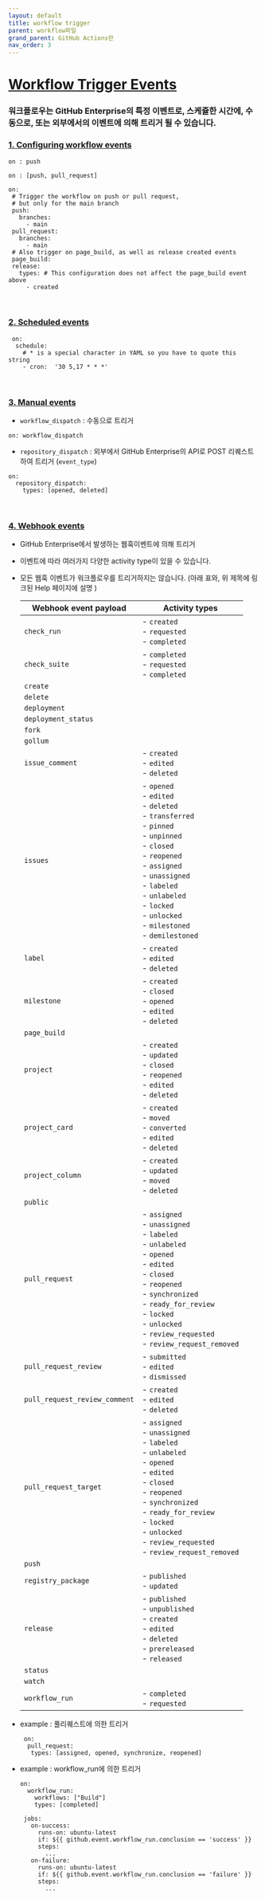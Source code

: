 ```yaml
---
layout: default
title: workflow trigger
parent: workflow파일
grand_parent: GitHub Actions란
nav_order: 3
---
```




# [Workflow Trigger Events](https://docs.github.com/en/enterprise-server@latest/actions/reference/events-that-trigger-workflows)

### 워크플로우는 GitHub Enterprise의 특정 이벤트로, 스케쥴한 시간에, 수동으로, 또는 외부에서의 이벤트에 의해 트리거 될 수 있습니다. 

### [1. Configuring workflow events](https://docs.github.com/en/enterprise-server@latest/actions/reference/events-that-trigger-workflows#configuring-workflow-events)

   
   ```
   on : push
   ```
   
   
   ```
   on : [push, pull_request]
   ```
   
  
   ```
   on:
    # Trigger the workflow on push or pull request,
    # but only for the main branch
    push:
      branches:
        - main
    pull_request:
      branches:
        - main
    # Also trigger on page_build, as well as release created events
    page_build:
    release:
      types: # This configuration does not affect the page_build event above
        - created
   ```
 
<br/>
 


### [2. Scheduled events](https://docs.github.com/en/enterprise-server@latest/actions/reference/events-that-trigger-workflows#scheduled-events)
 
   ```
    on:
     schedule:
       # * is a special character in YAML so you have to quote this string
       - cron:  '30 5,17 * * *'
   
   ```

<br/>
 

### [3. Manual events](https://docs.github.com/en/enterprise-server@latest/actions/reference/events-that-trigger-workflows#manual-events)
 
   - `workflow_dispatch` : 수동으로 트리거
   
    
    on: workflow_dispatch
    
   
   
   - `repository_dispatch` : 외부에서 GitHub Enterprise의 API로 POST 리퀘스트하여 트리거 (`event_type`)
   
    
    on:
      repository_dispatch:
        types: [opened, deleted]
    

<br/>
 


### [4. Webhook events](https://docs.github.com/en/enterprise-server@latest/actions/reference/events-that-trigger-workflows#webhook-events)
 
   - GitHub Enterprise에서 발생하는 웹훅이벤트에 의해 트리거
   
   - 이벤트에 따라 여러가지 다양한 activity type이 있을 수 있습니다. 
   
   - 모든 웹훅 이벤트가 워크플로우를 트리거하지는 않습니다. (아래 표와, 위 제목에 링크된 Help 페이지에 설명 )
   
     Webhook event payload | Activity types
     --|--
     `check_run`| - `created`<br> - `requested`<br> - `completed`<br>
     `check_suite`| - `completed`<br> - `requested`<br> - `completed`<br>
     `create`| |
     `delete`| |
     `deployment`| |
     `deployment_status`| |
     `fork`| |
     `gollum`| |
     `issue_comment`| - `created`<br> - `edited`<br> - `deleted`<br>
     `issues`| - `opened`<br> - `edited`<br> - `deleted`<br> - `transferred`<br> - `pinned`<br> - `unpinned`<br> - `closed`<br> - `reopened`<br> - `assigned`<br> - `unassigned`<br> - `labeled`<br> - `unlabeled`<br> - `locked`<br> - `unlocked`<br> - `milestoned`<br> - `demilestoned`<br>
     `label`| - `created`<br> - `edited`<br> - `deleted`<br>
     `milestone`| - `created`<br> - `closed`<br> - `opened`<br> - `edited`<br> - `deleted`<br>
     `page_build`| |
     `project`| - `created`<br> - `updated`<br> - `closed`<br> - `reopened`<br> - `edited`<br> - `deleted`<br>
     `project_card`| - `created`<br> - `moved`<br> - `converted`<br> - `edited`<br> - `deleted`<br>
     `project_column`| - `created`<br> - `updated`<br> - `moved`<br> - `deleted`<br>
     `public`| |
     `pull_request`| - `assigned`<br> - `unassigned`<br> - `labeled`<br> - `unlabeled`<br> - `opened`<br> - `edited`<br> - `closed`<br> - `reopened`<br> - `synchronized`<br> - `ready_for_review`<br> - `locked`<br> - `unlocked`<br> - `review_requested`<br> - `review_request_removed`<br>
     `pull_request_review`| - `submitted`<br> - `edited`<br> - `dismissed`<br>
     `pull_request_review_comment`| - `created`<br> - `edited`<br> - `deleted`<br>
     `pull_request_target`| - `assigned`<br> - `unassigned`<br> - `labeled`<br> - `unlabeled`<br> - `opened`<br> - `edited`<br> - `closed`<br> - `reopened`<br> - `synchronized`<br> - `ready_for_review`<br> - `locked`<br> - `unlocked`<br> - `review_requested`<br> - `review_request_removed`<br>
     `push`| |
     `registry_package`| - `published`<br> - `updated`<br> |
     `release`| - `published`<br> - `unpublished`<br> - `created`<br> - `edited`<br> - `deleted`<br> - `prereleased`<br> - `released`<br>
     `status`| |
     `watch`| |
     `workflow_run`| - `completed`<br> - `requested`<br> 
   
   
     
 - example : 풀리퀘스트에 의한 트리거   
   
   ```
    on:
     pull_request:
      types: [assigned, opened, synchronize, reopened]
   ```
  
 - example : workflow_run에 의한 트리거  
  
   ``` 
   on:
     workflow_run:
       workflows: ["Build"]
       types: [completed]

    jobs:
      on-success:
        runs-on: ubuntu-latest
        if: ${{ github.event.workflow_run.conclusion == 'success' }}
        steps:
          ...
      on-failure:
        runs-on: ubuntu-latest
        if: ${{ github.event.workflow_run.conclusion == 'failure' }}
        steps:
          ...
   
    ```

<br/>
 
